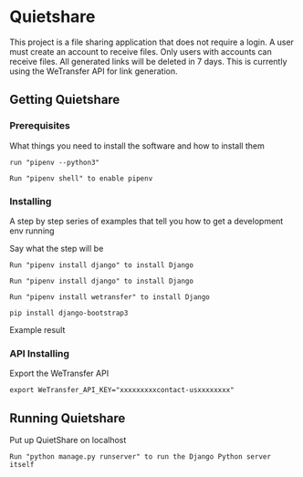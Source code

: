 # Quietshare

This project is a file sharing application that does not require a login. A user must create an account to receive files. Only users with accounts can receive files. All generated links will be deleted in 7 days. This is currently using the WeTransfer API for link generation.

## Getting Quietshare


### Prerequisites

What things you need to install the software and how to install them

```
run "pipenv --python3"
```


```
Run "pipenv shell" to enable pipenv
```


### Installing

A step by step series of examples that tell you how to get a development env running

Say what the step will be

```
Run "pipenv install django" to install Django
```

```
Run "pipenv install django" to install Django
```

```
Run "pipenv install wetransfer" to install Django
```

```
pip install django-bootstrap3
```

Example result

### API Installing

Export the WeTransfer API

```
export WeTransfer_API_KEY="xxxxxxxxxcontact-usxxxxxxxx"
```


## Running Quietshare

Put up QuietShare on localhost

```
Run "python manage.py runserver" to run the Django Python server itself
```


